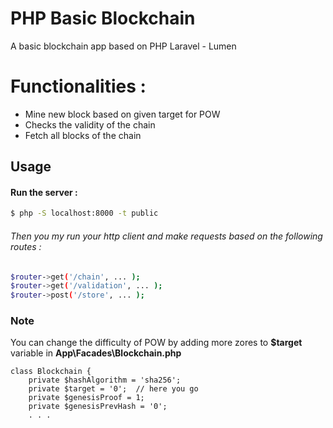 # PHP Basic Blockchain
A basic blockchain app based on PHP Laravel - Lumen

# Functionalities :
  - Mine new block based on given target for POW
  - Checks the validity of the chain
  - Fetch all blocks of the chain

## Usage  

#### Run the server : 
```sh
$ php -S localhost:8000 -t public
```

###### Then you my run your http client and make requests based on the following routes :

```sh
$router->get('/chain', ... );
$router->get('/validation', ... );
$router->post('/store', ... );
```

### Note

You can change the difficulty of POW by adding more zores to **$target** variable in **App\Facades\Blockchain.php**

```
class Blockchain {
    private $hashAlgorithm = 'sha256';
    private $target = '0';	// here you go
    private $genesisProof = 1;
    private $genesisPrevHash = '0';
	. . .
```